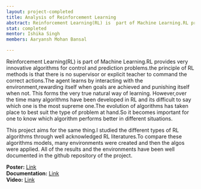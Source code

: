 ```yaml
---
layout: project-completed
title: Analysis of Reinforcement Learning
abstract: Reinforcement Learning(RL) is  part of Machine Learning.RL provides very innovative algorithms for control and prediction problems.the principle of RL methods is that there is no supervisor or explicit teacher to command the correct actions.The agent learns by interacting with the environment,rewarding itself when goals are achieved and punishing itself when not.
stat: completed 
mentor: Ishika Singh
members: Aaryansh Mohan Bansal

---
```

Reinforcement Learning(RL) is  part of Machine Learning.RL provides very innovative algorithms for control and prediction problems.the principle of RL methods is that there is no supervisor or explicit teacher to command the correct actions.The agent learns by interacting with the environment,rewarding itself when goals are achieved and punishing itself when not. 
This forms the very true natural way of learning.
However,over the time many algorithms have been developed in RL and its difficult to say which one is the most supreme one.The evolution of algorithms has taken place to best suit the type of problem at hand.So it becomes important for one to know which algorithm performs better in different situations.

This project aims for the same thing.I studied the different types of RL algorithms through well acknowledged RL literatures.To compare these algorithms models, many environments were created and then the algos were applied. All of the results and the environments have been well documented in the github repository of the project.
<br>
 
**Poster:** <a href="https://drive.google.com/file/d/1UNQkwxd8VAAGuYdKY4OZXpKbXTH2YRBM/view?usp=sharing" target="_blank">Link</a><br>
**Documentation:** <a href="https://drive.google.com/file/d/1Bk3tX_1gxPvl2suBDd1XuIQVgMYbeEbk/view?usp=sharing" target="_blank">Link</a><br>
**Video:** <a href="https://drive.google.com/file/d/1p9GKhjurqOmml8cg7VsnsMBF2EUNtw_9/view?usp=sharing" target="_blank">Link</a><br>